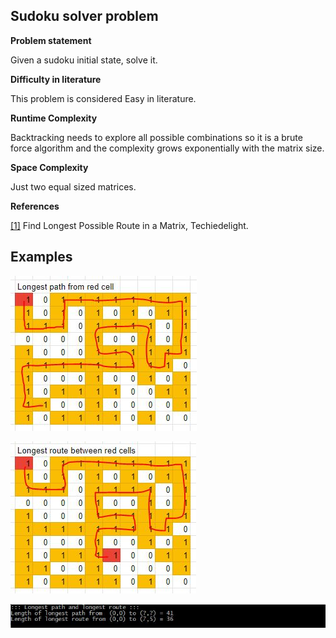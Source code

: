 ﻿## Sudoku solver problem

__Problem statement__

Given a sudoku initial state, solve it.

__Difficulty in literature__

This problem is considered Easy in literature.

__Runtime Complexity__

Backtracking needs to explore all possible combinations so it is a brute force algorithm and the complexity grows exponentially
with the matrix size.

__Space Complexity__

Just two equal sized matrices.

__References__

[[1]](https://www.techiedelight.com/find-longest-possible-route-matrix/) Find Longest Possible Route in a Matrix, Techiedelight.

## Examples

![Alt text](/FindLongestPossibleRouteInMatrix/longest_path_example.JPG?raw=true "Example01")

![Alt text](/FindLongestPossibleRouteInMatrix/longest_route_example.JPG?raw=true "Example02")

![Alt text](/FindLongestPossibleRouteInMatrix/output.JPG?raw=true "Output")

